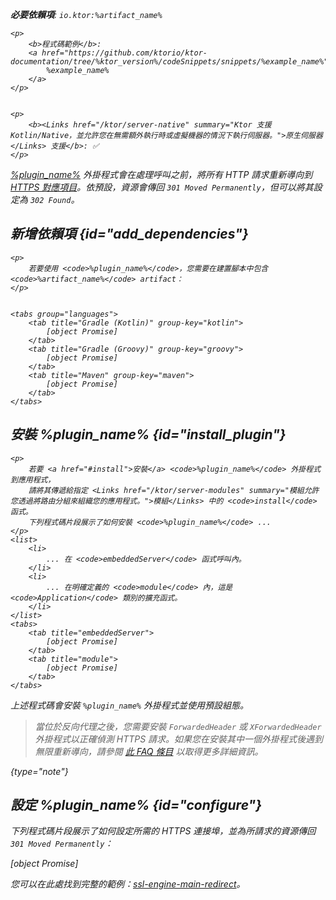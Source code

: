 [//]: # (title: HttpsRedirect)

<primary-label ref="server-plugin"/>

<var name="plugin_name" value="HttpsRedirect"/>
<var name="package_name" value="io.ktor.server.plugins.httpsredirect"/>
<var name="artifact_name" value="ktor-server-http-redirect"/>

<tldr>
<p>
<b>必要依賴項</b>: <code>io.ktor:%artifact_name%</code>
</p>
<var name="example_name" value="ssl-engine-main-redirect"/>

    <p>
        <b>程式碼範例</b>:
        <a href="https://github.com/ktorio/ktor-documentation/tree/%ktor_version%/codeSnippets/snippets/%example_name%">
            %example_name%
        </a>
    </p>
    

    <p>
        <b><Links href="/ktor/server-native" summary="Ktor 支援 Kotlin/Native，並允許您在無需額外執行時或虛擬機器的情況下執行伺服器。">原生伺服器</Links> 支援</b>: ✅
    </p>
    
</tldr>

[%plugin_name%](https://api.ktor.io/ktor-server/ktor-server-plugins/ktor-server-http-redirect/io.ktor.server.plugins.httpsredirect/-https-redirect.html) 外掛程式會在處理呼叫之前，將所有 HTTP 請求重新導向到 [HTTPS 對應項目](server-ssl.md)。依預設，資源會傳回 `301 Moved Permanently`，但可以將其設定為 `302 Found`。

## 新增依賴項 {id="add_dependencies"}

    <p>
        若要使用 <code>%plugin_name%</code>，您需要在建置腳本中包含 <code>%artifact_name%</code> artifact：
    </p>
    

    <tabs group="languages">
        <tab title="Gradle (Kotlin)" group-key="kotlin">
            [object Promise]
        </tab>
        <tab title="Gradle (Groovy)" group-key="groovy">
            [object Promise]
        </tab>
        <tab title="Maven" group-key="maven">
            [object Promise]
        </tab>
    </tabs>
    

## 安裝 %plugin_name% {id="install_plugin"}

    <p>
        若要 <a href="#install">安裝</a> <code>%plugin_name%</code> 外掛程式到應用程式，
        請將其傳遞給指定 <Links href="/ktor/server-modules" summary="模組允許您透過將路由分組來組織您的應用程式。">模組</Links> 中的 <code>install</code> 函式。
        下列程式碼片段展示了如何安裝 <code>%plugin_name%</code> ...
    </p>
    <list>
        <li>
            ... 在 <code>embeddedServer</code> 函式呼叫內。
        </li>
        <li>
            ... 在明確定義的 <code>module</code> 內，這是 <code>Application</code> 類別的擴充函式。
        </li>
    </list>
    <tabs>
        <tab title="embeddedServer">
            [object Promise]
        </tab>
        <tab title="module">
            [object Promise]
        </tab>
    </tabs>
    

上述程式碼會安裝 `%plugin_name%` 外掛程式並使用預設組態。

>當位於反向代理之後，您需要安裝 `ForwardedHeader` 或 `XForwardedHeader` 外掛程式以正確偵測 HTTPS 請求。如果您在安裝其中一個外掛程式後遇到無限重新導向，請參閱 [此 FAQ 條目](FAQ.topic#infinite-redirect) 以取得更多詳細資訊。
>
{type="note"}

## 設定 %plugin_name% {id="configure"}

下列程式碼片段展示了如何設定所需的 HTTPS 連接埠，並為所請求的資源傳回 `301 Moved Permanently`：

[object Promise]

您可以在此處找到完整的範例：[ssl-engine-main-redirect](https://github.com/ktorio/ktor-documentation/tree/%ktor_version%/codeSnippets/snippets/ssl-engine-main-redirect)。